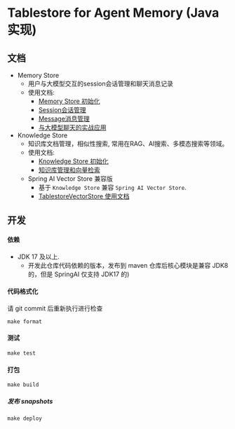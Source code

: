 # Tablestore for Agent Memory (Java 实现)

## 文档

- Memory Store
	- 用户与大模型交互的session会话管理和聊天消息记录
	- 使用文档:
		- [Memory Store 初始化](examples/src/main/java/com/aliyun/openservices/tablestore/agent/memory/MemoryStoreInitExample.java)
		- [Session会话管理](examples/src/main/java/com/aliyun/openservices/tablestore/agent/memory/SessionExample.java)
		- [Message消息管理](examples/src/main/java/com/aliyun/openservices/tablestore/agent/memory/MessageExample.java)
		- [与大模型聊天的实战应用](examples/src/main/java/com/aliyun/openservices/tablestore/agent/memory/SimpleUseExample.java)
- Knowledge Store
	- 知识库文档管理，相似性搜索, 常用在RAG、AI搜索、多模态搜索等领域。
	- 使用文档:
		- [Knowledge Store 初始化](examples/src/main/java/com/aliyun/openservices/tablestore/agent/knowledge/KnowledgeStoreInitExample.java)
		- [知识库管理和向量检索](examples/src/main/java/com/aliyun/openservices/tablestore/agent/knowledge/KnowledgeExample.java)
	- Spring AI Vector Store 兼容版
		- 基于 `Knowledge Store` 兼容 `Spring AI Vector Store`.
		- [TablestoreVectorStore 使用文档](examples/src/main/java/com/aliyun/openservices/tablestore/agent/spring/TablestoreVectorStoreExample.java)

## 开发

#### 依赖

- JDK 17 及以上.
  - 开发此仓库代码依赖的版本，发布到 maven 仓库后核心模块是兼容 JDK8 的，但是 SpringAI 仅支持 JDK17 的)

#### 代码格式化

请 git commit 后重新执行进行检查

```shell
make format
```

#### 测试

```shell
make test
```

#### 打包

```shell
make build
```

##### 发布 snapshots

```shell
make deploy
```
